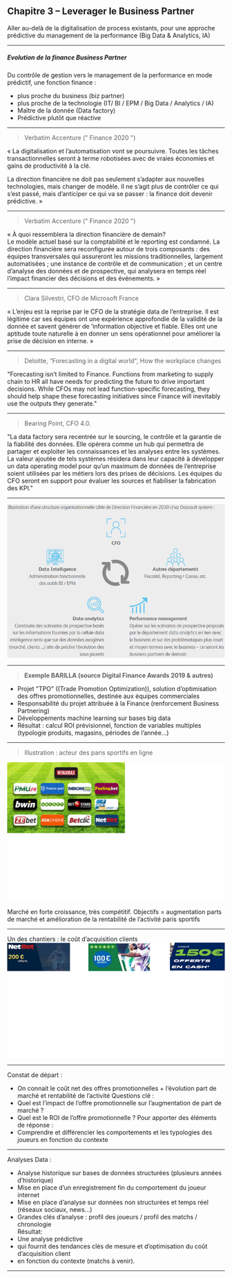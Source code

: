 ## Chapitre 3 – Leverager le Business Partner
Aller au-delà de la digitalisation de process existants, pour une approche prédictive du management de la performance (Big Data & Analytics, IA)

----

##### Evolution de la finance Business Partner
Du contrôle de gestion vers le management de la performance en mode prédictif, une fonction finance :
- plus proche du business (biz partner)
- plus proche de la technologie (IT/ BI / EPM / Big Data / Analytics / IA)
- Maître de la donnée (Data factory)
- Prédictive plutôt que réactive

----

> Verbatim Accenture (" Finance 2020 ")    

« La digitalisation et l’automatisation vont se poursuivre. Toutes les tâches transactionnelles seront à terme robotisées avec de vraies économies et gains de productivité à la clé. 

La direction financière ne doit pas seulement s’adapter aux nouvelles technologies, mais changer de modèle. Il ne s’agit plus de contrôler ce qui s’est passé, mais d’anticiper ce qui va se passer : la finance doit devenir prédictive. » 

----

> Verbatim Accenture (" Finance 2020 ")    

« À quoi ressemblera la direction financière de demain?   
Le modèle actuel basé sur la comptabilité et le reporting est condamné. La direction financière sera reconfigurée autour de trois composants : des équipes transversales qui assureront les missions traditionnelles, largement automatisées ; une instance de contrôle et de communication ; et un centre d’analyse des données et de prospective, qui analysera en temps réel l’impact financier des décisions et des événements. »

----

> Clara Silvestri, CFO de Microsoft France    

« L’enjeu est la reprise par le CFO de la stratégie data de l’entreprise. Il est légitime car ses équipes ont une expérience approfondie de la validité de la donnée et savent générer de ’information objective et fiable. Elles ont une aptitude toute naturelle à en donner un sens opérationnel pour améliorer la prise de décision en interne. »     

----

> Deloitte, “Forecasting in a digital world", How the workplace changes    

"Forecasting isn’t limited to Finance. Functions from marketing to supply chain to HR all have needs for predicting the future to drive important decisions. While CFOs may not lead function-specific forecasting, they should help shape these forecasting initiatives since Finance will inevitably use the outputs they generate." 

----

> Bearing Point, CFO 4.0.    

"La data factory sera recentrée sur le sourcing, le contrôle et la garantie de la fiabilité des données. Elle opérera comme un hub qui permettra de partager et exploiter les connaissances et les analyses entre les systèmes. La valeur ajoutée de tels systèmes résidera dans leur capacité à développer un data operating model pour qu’un maximum de données de l’entreprise soient utilisées par les métiers lors des prises de décisions. Les équipes du CFO seront en support pour évaluer les sources et fiabiliser la fabrication des KPI."

----

<img src="images/DF_DS.png" style="background:none; border:none; box-shadow:none;"/>

----

> **Exemple BARILLA (source Digital Finance Awards 2019 & autres)**     

- Projet "TPO" ((Trade Promotion Optimization)), solution d’optimisation des offres promotionnelles, destinée aux équipes commerciales
- Responsabilité du projet attribuée à la Finance (renforcement Business Partnering)
- Développements machine learning sur bases big data
- Résultat : calcul ROI prévisionnel, fonction de variables multiples (typologie produits, magasins, périodes de l’année…)

----

> Illustration : acteur des paris sportifs en ligne    

<img src="images/FDJ1.png" style="background:none; border:none; box-shadow:none;"/>    

Marché en forte croissance, très compétitif. 
Objectifs = augmentation parts de marché et amélioration de la rentabilité de l’activité paris sportifs

----

Un des chantiers : le coût d’acquisition clients
<img src="images/FDJ2.png" style="background:none; border:none; box-shadow:none;"/>

----

Constat de départ :    
- On connait le coût net des offres promotionnelles + l’évolution part de marché et rentabilité de l’activité
Questions clé : 
- Quel est l’impact de l’offre promotionnelle sur l’augmentation de part de marché ?
- Quel est le ROI de l’offre promotionnelle ?
Pour apporter des éléments de réponse :   
- Comprendre et différencier les comportements et les typologies des joueurs en fonction du contexte   

----

Analyses Data :
-	Analyse historique sur bases de données structurées (plusieurs années d’historique)   
-	Mise en place d’un enregistrement fin du comportement du joueur internet   
-	Mise en place d’analyse sur données non structurées et temps réel (réseaux sociaux, news…)   
-	Grandes clés d’analyse : profil des joueurs / profil des matchs / chronologie    
Résultat: 
-	Une analyse prédictive   
-	qui fournit des tendances clés de mesure et d’optimisation du coût d’acquisition client    
-	en fonction du contexte (matchs à venir). 

----

